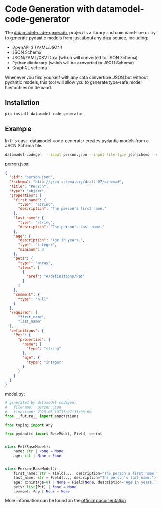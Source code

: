# Code Generation with datamodel-code-generator

The [datamodel-code-generator](https://github.com/koxudaxi/datamodel-code-generator/) project is a library and command-line utility to generate pydantic models from just about any data source, including:

* OpenAPI 3 (YAML/JSON)
* JSON Schema
* JSON/YAML/CSV Data (which will converted to JSON Schema)
* Python dictionary (which will be converted to JSON Schema)
* GraphQL schema

Whenever you find yourself with any data convertible JSON but without pydantic models, this tool will allow you to generate type-safe model hierarchies on demand.

## Installation
```bash
pip install datamodel-code-generator
```

## Example
In this case, datamodel-code-generator creates pydantic models from a JSON Schema file.
```bash
datamodel-codegen  --input person.json --input-file-type jsonschema --output model.py
```

person.json:
```json
{
  "$id": "person.json",
  "$schema": "http://json-schema.org/draft-07/schema#",
  "title": "Person",
  "type": "object",
  "properties": {
    "first_name": {
      "type": "string",
      "description": "The person's first name."
    },
    "last_name": {
      "type": "string",
      "description": "The person's last name."
    },
    "age": {
      "description": "Age in years.",
      "type": "integer",
      "minimum": 0
    },
    "pets": {
      "type": "array",
      "items": [
        {
          "$ref": "#/definitions/Pet"
        }
      ]
    },
    "comment": {
      "type": "null"
    }
  },
  "required": [
      "first_name",
      "last_name"
  ],
  "definitions": {
    "Pet": {
      "properties": {
        "name": {
          "type": "string"
        },
        "age": {
          "type": "integer"
        }
      }
    }
  }
}
```

model.py:
```py upgrade="skip" requires="3.10"
# generated by datamodel-codegen:
#   filename:  person.json
#   timestamp: 2020-05-19T15:07:31+00:00
from __future__ import annotations

from typing import Any

from pydantic import BaseModel, Field, conint


class Pet(BaseModel):
    name: str | None = None
    age: int | None = None


class Person(BaseModel):
    first_name: str = Field(..., description="The person's first name.")
    last_name: str = Field(..., description="The person's last name.")
    age: conint(ge=0) | None = Field(None, description='Age in years.')
    pets: list[Pet] | None = None
    comment: Any | None = None
```

More information can be found on the
[official documentation](https://koxudaxi.github.io/datamodel-code-generator/)
